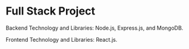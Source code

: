 # Full Stack Project
Backend Technology and Libraries: Node.js, Express.js, and MongoDB.

Frontend Technology and Libraries: React.js.
